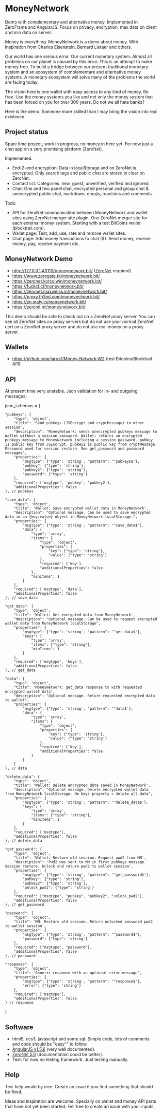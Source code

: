 # MoneyNetwork
Demo with complementary and alternative money. Implemented in ZeroFrame and AngularJS. Focus on privacy, encryption, max data on client and min data on server. 

Money is everything. MoneyNetwork is a demo about money. With inspiration from Charles Eisenstein, Bernard Lietaer and others.

Our world has one serious error. Our current monetary system. Almost all problems on our planet is caused by this error.
This is an attempt to make money free. To build a bridge between our present traditional monetary system and an ecosystem of complementare and alternative money systems. A monetary ecosystem will solve many of the problems the world are facing today.

The vision here is one wallet with easy access to any kind of money.
Be free. Use the money systems you like and not only the money system that has been forced on you for over 300 years. Do not we all hate banks?

Here is the demo. Someone more skilled than I may bring the vision into real existence.

## Project status
Spare time project, work in progress, no money in here yet. For now just a chat app on a very promising platform (ZeroNet). 

Implemented:
- End-2-end encryption. Data in localStorage and on ZeroNet is encrypted. Only search tags and public chat are stored in clear on ZeroNet. 
- Contact list: Categories: new, guest, unverified, verified and ignored.
- Chat: One and two panel chat, encrypted personal and group chat & unencrypted public chat, markdown, emojis, reactions and comments

Todo:
- API for ZeroNet communication between MoneyNetwork and wallet sites using ZeroNet merger site plugin. One ZeroNet merger site for each external money system. Starting with a test BitCoins wallet (blocktrail.com).
- Wallet page: Test, add, use, rate and remove wallet sites.
- Chat page: Add money transactions to chat ($). Send money, receive money, pay, receive payment etc.

## MoneyNetwork Demo
- http://127.0.0.1:43110/moneynetwork.bit/ ([ZeroNet](https://zeronet.readthedocs.io/en/latest/using_zeronet/installing/) required)
- https://www.zerogate.tk/moneynetwork.bit/
- https://zeronet.korso.win/moneynetwork.bit/
- https://fuckcf.cf/moneynetwork.bit/
- https://zeronet.maxweiss.io/moneynetwork.bit/
- https://proxy.th3nd.com/moneynetwork.bit/
- https://zn.maly.io/moneynetwork.bit/
- https://zeroml.ml/moneynetwork.bit/

This demo should be safe to check out on a ZeroNet proxy server. 
You can see all ZeroNet sites on proxy servers but do not use your normal ZeroNet cert on a ZeroNet proxy server and do not use real money on a proxy server.

## Wallets
- https://github.com/jaros1/Money-Network-W2 (test Bitcoins/Blocktrail API)

## API
At present time very unstable. Json validation for in- and outgoing messages:

json_schemas = {

    "pubkeys": {
        "type": 'object',
        "title": 'Send pubkeys (JSEncrypt and cryptMessage) to other session',
        "description": 'MoneyNetwork: sends unencrypted pubkeys message to Wallet without a session password. Wallet: returns an encrypted pubkeys message to MoneyNetwork including a session password. pubkey is public key from JSEncrypt. pubkey2 is public key from cryptMessage. Password used for session restore. See get_password and password messages',
        "properties": {
            "msgtype": {"type": 'string', "pattern": '^pubkeys$'},
            "pubkey": {"type": 'string'},
            "pubkey2": {"type": 'string'},
            "password": {"type": 'string'}
        },
        "required": ['msgtype', 'pubkey', 'pubkey2'],
        "additionalProperties": false
    }, // pubkeys

    "save_data": {
        "type": 'object',
        "title": 'Wallet: Save encrypted wallet data in MoneyNetwork',
        "description": "Optional message. Can be used to save encrypted data in an {key:value} object in MoneyNetwork localStorage.",
        "properties": {
            "msgtype": {"type": 'string', "pattern": '^save_data$'},
            "data": {
                "type": 'array',
                "items": {
                    "type": 'object',
                    "properties": {
                        "key": {"type": 'string'},
                        "value": {"type": 'string'}
                    },
                    "required": ['key'],
                    "additionalProperties": false
                },
                "minItems": 1
            }
        },
        "required": ['msgtype', 'data'],
        "additionalProperties": false
    }, // save_data

    "get_data": {
        "type": 'object',
        "title": 'Wallet: Get encrypted data from MoneyNetwork',
        "description": "Optional message. Can be used to request encrypted wallet data from MoneyNetwork localStorage",
        "properties": {
            "msgtype": {"type": 'string', "pattern": '^get_data$'},
            "keys": {
                "type": 'array',
                "items": {"type": 'string'},
                "minItems": 1
            }
        },
        "required": ['msgtype', 'keys'],
        "additionalProperties": false
    }, // get_data

    "data": {
        "type": 'object',
        "title": 'MoneyNetwork: get_data response to with requested encrypted wallet data',
        "description": "Optional message. Return requested encrypted data to wallet",
        "properties": {
            "msgtype": {"type": 'string', "pattern": '^data$'},
            "data": {
                "type": 'array',
                "items": {
                    "type": 'object',
                    "properties": {
                        "key": {"type": 'string'},
                        "value": {"type": 'string'}
                    },
                    "required": ['key'],
                    "additionalProperties": false
                }
            }
        }
    }, // data

    "delete_data": {
        "type": 'object',
        "title": 'Wallet: Delete encrypted data saved in MoneyNetwork',
        "description": "Optional message. Delete encrypted wallet data from MoneyNetwork localStorage. No keys property = delete all data",
        "properties": {
            "msgtype": {"type": 'string', "pattern": '^delete_data$'},
            "keys": {
                "type": 'array',
                "items": {"type": 'string'},
                "minItems": 1
            }
        },
        "required": ['msgtype'],
        "additionalProperties": false
    }, // delete_data

    "get_password": {
        "type": 'object',
        "title": 'Wallet: Restore old session. Request pwd2 from MN',
        "description": 'Pwd2 was sent to MN in first pubkeys message. Session restore. Unlock and return pwd2 to wallet session',
        "properties": {
            "msgtype": {"type": 'string', "pattern": '^get_password$'},
            "pubkey": {"type": 'string'},
            "pubkey2": {"type": 'string'},
            "unlock_pwd2": {"type": 'string'}
        },
        "required": ["msgtype", "pubkey", "pubkey2", "unlock_pwd2"],
        "additionalProperties": false
    }, // get_password

    "password": {
        "type": 'object',
        "title": 'MN: Restore old session. Return unlocked password pwd2 to wallet session',
        "properties": {
            "msgtype": {"type": 'string', "pattern": '^password$'},
            "password": {"type": 'string'}
        },
        "required": ["msgtype", "password"],
        "additionalProperties": false
    }, // password

    "response": {
        "type": 'object',
        "title": 'Generic response with an optional error message',
        "properties": {
            "msgtype": {"type": 'string', "pattern": '^response$'},
            "error": {"type": 'string'}
        },
        "required": ['msgtype'],
        "additionalProperties": false
    } // response
}


## Software 
- html5, ccs3, javascript and some sql. Simple code, lots of comments and code should be "easy"" to follow. 
- [AngularJS v1.5.8](https://angularjs.org/) (very well documented).
- [ZeroNet 5.0](https://zeronet.readthedocs.io/en/latest/site_development/zeroframe_api_reference/) (documentation could be better).
- Test: for now no testing framework. Just testing manually.

## Help
Test help would by nice. Create an issue if you find something that should be fixed.

Ideas and inspiration are welcome. Specially on wallet and money API parts that have not yet been started. Fell free to create an issue with your inputs,

